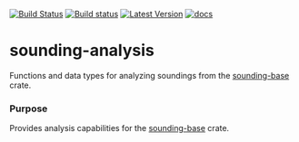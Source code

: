 [![Build Status](https://travis-ci.org/rnleach/sounding-analysis.svg?branch=master)](https://travis-ci.org/rnleach/sounding-analysis)
[![Build status](https://ci.appveyor.com/api/projects/status/jb5joubn8bendk7s/branch/master?svg=true)](https://ci.appveyor.com/project/rnleach/sounding-analysis/branch/master)
[![Latest Version](https://img.shields.io/crates/v/sounding-analysis.svg)](https://crates.io/crates/sounding-analysis)
[![docs](https://docs.rs/sounding-analysis/badge.svg)](https://docs.rs/sounding-analysis)

# sounding-analysis

Functions and data types for analyzing soundings from the
[sounding-base](https://github.com/rnleach/sounding-base.git) crate.

### Purpose
Provides analysis capabilities for the [sounding-base](https://github.com/rnleach/sounding-base.git)
crate.

